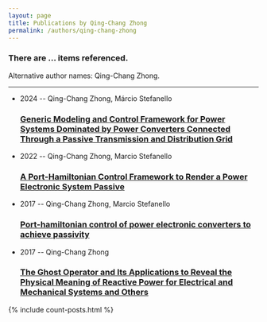 ```yaml
---
layout: page
title: Publications by Qing-Chang Zhong
permalink: /authors/qing-chang-zhong
---
```


<h3 id="number-posts">There are ... items referenced.</h3>
<p id='info-authors'>Alternative author names: Qing-Chang Zhong.</p>
<hr />
<ul class="post-list">
<li><span class='post-meta'>2024 -- Qing-Chang Zhong, Márcio Stefanello</span><h3><a class='post-link' href="{{ site.baseurl }}/generic-modeling-and-control-framework-for-power-systems-dominated-by-power-converters-connected-through-a-passive-transmission-and-distribution-grid">Generic Modeling and Control Framework for Power Systems Dominated by Power Converters Connected Through a Passive Transmission and Distribution Grid</a></h3></li>
<li><span class='post-meta'>2022 -- Qing-Chang Zhong, Marcio Stefanello</span><h3><a class='post-link' href="{{ site.baseurl }}/a-port-hamiltonian-control-framework-to-render-a-power-electronic-system-passive">A Port-Hamiltonian Control Framework to Render a Power Electronic System Passive</a></h3></li>
<li><span class='post-meta'>2017 -- Qing-Chang Zhong, Marcio Stefanello</span><h3><a class='post-link' href="{{ site.baseurl }}/port-hamiltonian-control-of-power-electronic-converters-to-achieve-passivity">Port-hamiltonian control of power electronic converters to achieve passivity</a></h3></li>
<li><span class='post-meta'>2017 -- Qing-Chang Zhong</span><h3><a class='post-link' href="{{ site.baseurl }}/the-ghost-operator-and-its-applications-to-reveal-the-physical-meaning-of-reactive-power-for-electrical-and-mechanical-systems-and-others">The Ghost Operator and Its Applications to Reveal the Physical Meaning of Reactive Power for Electrical and Mechanical Systems and Others</a></h3></li>

</ul>
{% include count-posts.html %}
